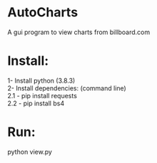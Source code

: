 # AutoCharts

A gui program to view charts from billboard.com

# Install:

1- Install python (3.8.3)  
2- Install dependencies: (command line)  
  2.1 - pip install requests  
  2.2 - pip install bs4  
  
# Run:
python view.py
